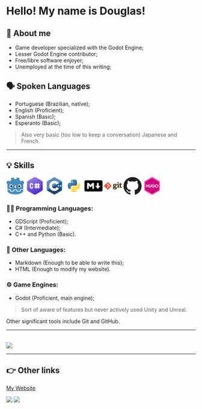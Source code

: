 # Hello! My name is Douglas!

## 📇 About me

- Game developer specialized with the Godot Engine;
- Lesser Godot Engine contributor;
- Free/libre software enjoyer;
- Unemployed at the time of this writing;

## 🗣️ Spoken Languages

- Portuguese (Brazilian, native);
- English (Proficient);
- Spanish (Basic);
- Esperanto (Basic);
> Also very basic (too low to keep a conversation) Japanese and French.

---

## 💡 Skills
<code><img width="48" src="https://github.com/github/explore/raw/main/topics/godot/godot.png" alt="Godot"/></code>
<code><img width="48" src="https://github.com/github/explore/raw/main/topics/csharp/csharp.png" alt="C#"/></code>
<code><img width="48" src="https://github.com/github/explore/raw/main/topics/cpp/cpp.png" alt="C++"/></code>
<code><img width="48" src="https://github.com/github/explore/raw/main/topics/python/python.png" alt="Python"/></code>
<code><img width="48" src="https://github.com/github/explore/raw/main/topics/markdown/markdown.png" alt="Markdown"/></code>
<code><img width="48" src="https://github.com/github/explore/raw/main/topics/git/git.png" alt="Git"/></code>
<code><img width="48" src="https://github.com/github/explore/raw/main/topics/github-api/github-api.png" alt="GitHub" style="background-color:white;"/></code>
<code><img width="48" src="https://github.com/github/explore/raw/main/topics/hugo/hugo.png" alt="Hugo"/></code>

### 👨‍💻 Programming Languages:

- GDScript (Proficient);
- C# (Intermediate);
- C++ and Python (Basic).
 
### 📜 Other Languages:

- Markdown (Enough to be able to write this);
- HTML (Enough to modify my website).
 
### ⚙️ Game Engines:

- Godot (Proficient, main engine);
> Sort of aware of features but never actively used Unity and Unreal.

Other significant tools include Git and GitHub.

---
<br/>
<img align='center' src="https://github-readme-stats.vercel.app/api?username=DeeJayLSP&theme=onedark&show_icons=true">

---
## 👉 Other links

<p align="left">

  <a href="https://deejaylsp.neocities.org/">My Website</a>
   
  <a href="https://www.linkedin.com/in/douglas-le%C3%A3o-043769178/" alt="Linkedin">
  <img src="https://img.shields.io/badge/-Linkedin-0e76a8?style=for-the-badge&logo=Linkedin&logoColor=white" /></a>
  
  <a href="https://twitter.com/DeeJay_LSP" alt="Twitter">
  <img src="https://img.shields.io/twitter/follow/DeeJay_LSP?style=for-the-badge&logo=twitter&logoColor=white" /></a>
  
  
</p>
